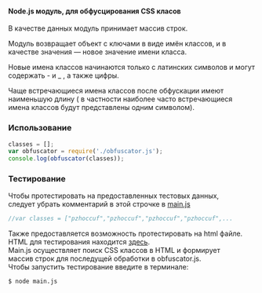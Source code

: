 #### Node.js модуль, для обфусцирования CSS класов  
В качестве данных модуль принимает массив строк.   

Модуль возвращает объект с ключами в виде имён классов, и в   качестве значения — новое значение имени класса.  

Новые имена классов начинаются только с латинских символов и  могут содержать - и _ , а также цифры.  

Чаще встречающиеся имена классов после обфускации имеют    наименьшую длину ( в частности наиболее часто встречающиеся имена  классов будут представлены одним символом).

### Использование
```JavaScript
classes = [];  
var obfuscator = require('./obfuscator.js');  
console.log(obfuscator(classes));  
```
### Тестирование
Чтобы протестировать на предоставленных тестовых данных,  
следует убрать комментарий в этой строчке в [main.js](https://github.com/toxazol/CSS_obfuscator/blob/master/src/main.js)
```JavaScript
//var classes = ["pzhoccuf","pzhoccuf","pzhoccuf","pzhoccuf",...
```

Также предоставляется возможность протестировать на html файле.  
HTML для тестирования находится [здесь](https://github.com/toxazol/CSS_obfuscator/tree/master/tests).   
Main.js осуществляет поиск CSS классов в HTML и формирует  
массив строк для последущей обработки в obfuscator.js.  
Чтобы запустить тестирование введите в терминале:
```
$ node main.js
```